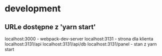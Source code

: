 # development

## URLe dostępne  z 'yarn start'

localhost:3000 - webpack-dev-server
localhost:3131 - strona dla klienta
localhost:3131/api
localhost:3131/api/db
localhost:3131/panel - stan z yarn start

